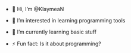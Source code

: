 - 👋 Hi, I’m @KlaymeaN
  
- 👀 I’m interested in learning programming tools
  
- 🌱 I’m currently learning basic stuff
  
- ⚡ Fun fact: Is it about programming?


<!---
KlaymeaN/KlaymeaN is a ✨ special ✨ repository because its `README.md` (this file) appears on your GitHub profile.
You can click the Preview link to take a look at your changes.
--->
